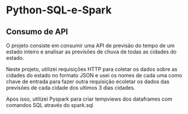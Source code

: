 # Python-SQL-e-Spark
## Consumo de API

O projeto consiste em consumir uma API de previsão do tempo de um estado inteiro e analisar as previsões de chuva de todas as cidades do estado.

Neste projeto, utilizei requisições HTTP para coletar os dados sobre as cidades do estado no formato JSON e usei os nomes de cada uma como chave de entrada para fazer outra requisição ecoletar os dados das previsões de cada cidade dos ultimos 3 dias cidades.

Apos isso, utilizei Pyspark para criar tempviews dos dataframes com comandos SQL através do spark.sql

